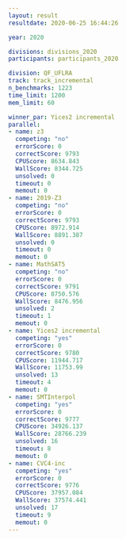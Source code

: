 ```yaml
---
layout: result
resultdate: 2020-06-25 16:44:26

year: 2020

divisions: divisions_2020
participants: participants_2020

division: QF_UFLRA
track: track_incremental
n_benchmarks: 1223
time_limit: 1200
mem_limit: 60

winner_par: Yices2 incremental
parallel:
- name: z3
  competing: "no"
  errorScore: 0
  correctScore: 9793
  CPUScore: 8634.843
  WallScore: 8344.725
  unsolved: 0
  timeout: 0
  memout: 0
- name: 2019-Z3
  competing: "no"
  errorScore: 0
  correctScore: 9793
  CPUScore: 8972.914
  WallScore: 8891.387
  unsolved: 0
  timeout: 0
  memout: 0
- name: MathSAT5
  competing: "no"
  errorScore: 0
  correctScore: 9791
  CPUScore: 8750.576
  WallScore: 8476.956
  unsolved: 2
  timeout: 1
  memout: 0
- name: Yices2 incremental
  competing: "yes"
  errorScore: 0
  correctScore: 9780
  CPUScore: 11944.717
  WallScore: 11753.99
  unsolved: 13
  timeout: 4
  memout: 0
- name: SMTInterpol
  competing: "yes"
  errorScore: 0
  correctScore: 9777
  CPUScore: 34926.137
  WallScore: 28766.239
  unsolved: 16
  timeout: 8
  memout: 0
- name: CVC4-inc
  competing: "yes"
  errorScore: 0
  correctScore: 9776
  CPUScore: 37957.084
  WallScore: 37574.441
  unsolved: 17
  timeout: 9
  memout: 0
---
```

